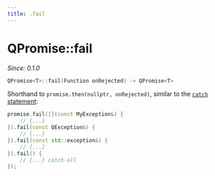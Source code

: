 ```yaml
---
title: .fail
---
```


# QPromise::fail

*Since: 0.1.0*

```cpp
QPromise<T>::fail(Function onRejected) -> QPromise<T>
```

Shorthand to `promise.then(nullptr, onRejected)`, similar to the [`catch` statement](http://en.cppreference.com/w/cpp/language/try_catch):

```cpp
promise.fail([](const MyException&) {
    // {...}
}).fail(const QException&) {
    // {...}
}).fail(const std::exception&) {
    // {...}
}).fail() {
    // {...} catch-all
});
```
